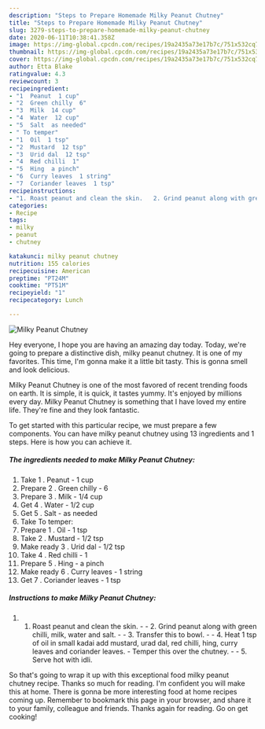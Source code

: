 ```yaml
---
description: "Steps to Prepare Homemade Milky Peanut Chutney"
title: "Steps to Prepare Homemade Milky Peanut Chutney"
slug: 3279-steps-to-prepare-homemade-milky-peanut-chutney
date: 2020-06-11T10:38:41.358Z
image: https://img-global.cpcdn.com/recipes/19a2435a73e17b7c/751x532cq70/milky-peanut-chutney-recipe-main-photo.jpg
thumbnail: https://img-global.cpcdn.com/recipes/19a2435a73e17b7c/751x532cq70/milky-peanut-chutney-recipe-main-photo.jpg
cover: https://img-global.cpcdn.com/recipes/19a2435a73e17b7c/751x532cq70/milky-peanut-chutney-recipe-main-photo.jpg
author: Etta Blake
ratingvalue: 4.3
reviewcount: 3
recipeingredient:
- "1  Peanut  1 cup"
- "2  Green chilly  6"
- "3  Milk  14 cup"
- "4  Water  12 cup"
- "5  Salt  as needed"
- " To temper"
- "1  Oil  1 tsp"
- "2  Mustard  12 tsp"
- "3  Urid dal  12 tsp"
- "4  Red chilli  1"
- "5  Hing  a pinch"
- "6  Curry leaves  1 string"
- "7  Coriander leaves  1 tsp"
recipeinstructions:
- "1. Roast peanut and clean the skin.   2. Grind peanut along with green chilli, milk, water and salt.  3. Transfer this to bowl.   4. Heat 1 tsp of oil in small kadai add mustard, urad dal, red chilli, hing, curry leaves and coriander leaves. Temper this over the chutney.  5. Serve hot with idli."
categories:
- Recipe
tags:
- milky
- peanut
- chutney

katakunci: milky peanut chutney 
nutrition: 155 calories
recipecuisine: American
preptime: "PT24M"
cooktime: "PT51M"
recipeyield: "1"
recipecategory: Lunch

---
```



![Milky Peanut Chutney](https://img-global.cpcdn.com/recipes/19a2435a73e17b7c/751x532cq70/milky-peanut-chutney-recipe-main-photo.jpg)

Hey everyone, I hope you are having an amazing day today. Today, we're going to prepare a distinctive dish, milky peanut chutney. It is one of my favorites. This time, I'm gonna make it a little bit tasty. This is gonna smell and look delicious.

Milky Peanut Chutney is one of the most favored of recent trending foods on earth. It is simple, it is quick, it tastes yummy. It's enjoyed by millions every day. Milky Peanut Chutney is something that I have loved my entire life. They're fine and they look fantastic.




To get started with this particular recipe, we must prepare a few components. You can have milky peanut chutney using 13 ingredients and 1 steps. Here is how you can achieve it.

<!--inarticleads1-->

##### The ingredients needed to make Milky Peanut Chutney:

1. Take 1 . Peanut - 1 cup
1. Prepare 2 . Green chilly - 6
1. Prepare 3 . Milk - 1/4 cup
1. Get 4 . Water - 1/2 cup
1. Get 5 . Salt - as needed
1. Take  To temper:
1. Prepare 1 . Oil - 1 tsp
1. Take 2 . Mustard - 1/2 tsp
1. Make ready 3 . Urid dal - 1/2 tsp
1. Take 4 . Red chilli - 1
1. Prepare 5 . Hing - a pinch
1. Make ready 6 . Curry leaves - 1 string
1. Get 7 . Coriander leaves - 1 tsp




<!--inarticleads2-->

##### Instructions to make Milky Peanut Chutney:

1. 1. Roast peanut and clean the skin.  -  - 2. Grind peanut along with green chilli, milk, water and salt. -  - 3. Transfer this to bowl.  -  - 4. Heat 1 tsp of oil in small kadai add mustard, urad dal, red chilli, hing, curry leaves and coriander leaves. - Temper this over the chutney. -  - 5. Serve hot with idli.




So that's going to wrap it up with this exceptional food milky peanut chutney recipe. Thanks so much for reading. I'm confident you will make this at home. There is gonna be more interesting food at home recipes coming up. Remember to bookmark this page in your browser, and share it to your family, colleague and friends. Thanks again for reading. Go on get cooking!
